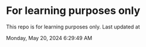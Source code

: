 # For learning purposes only
This repo is for learning purposes only.
Last updated at

Monday, May 20, 2024 6:29:49 AM

